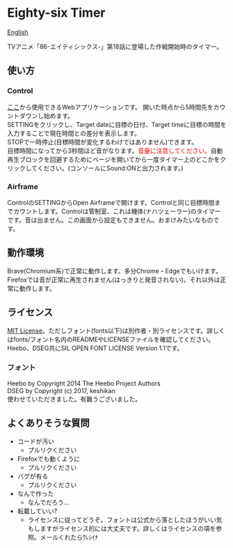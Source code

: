 # Eighty-six Timer
[English](README.md)

TVアニメ「86-エイティシックス-」第18話に登場した作戦開始時のタイマー。

## 使い方
### Control
[ここ](http://86t.noyciy.ga/)から使用できるWebアプリケーションです。
開いた時点から5時間先をカウントダウンし始めます。  
SETTINGをクリックし、Target dateに目標の日付、Target timeに目標の時間を入力することで現在時間との差分を表示します。  
STOPで一時停止(目標時間が変化するわけではありません)できます。  
目標時間になってから3秒間ほど音がなります。<span style="color: red;">音量に注意してください。</span>自動再生ブロックを回避するためにページを開いてから一度タイマー上のどこかをクリックしてください。(コンソールにSound:ONと出力されます。)  
### Airframe
ControlのSETTINGからOpen Airframeで開けます。Controlと同じ目標時間までカウントします。Controlは管制室、これは機体(ナハツェーラー)のタイマーです。音は出ません。この画面から設定もできません。おまけみたいなものです。

## 動作環境
Brave(Chromium系)で正常に動作します。多分Chrome・Edgeでもいけます。  
Firefoxでは音が正常に再生されません(はっきりと発音されない)。それ以外は正常に動作します。

## ライセンス
[MIT License](LICENSE.txt)。ただしフォント(fonts以下)は別作者・別ライセンスです。詳しくはfonts/フォント名内のREADMEやLICENSEファイルを確認してください。Heebo、DSEG共にSIL OPEN FONT LICENSE Version 1.1です。

### フォント
Heebo by Copyright 2014 The Heebo Project Authors  
DSEG by Copyright (c) 2017, keshikan  
使わせていただきました。有難うございました。

## よくありそうな質問
- コードが汚い
  - プルリクください
- Firefoxでも動くように
  - プルリクください
- バグが有る
  - プルリクください
- なんで作った
  - なんでだろう...
- 転載していい?
  - ライセンスに従ってどうぞ。フォントは公式から落としたほうがいい気もしますがライセンス的には大丈夫です。詳しくはライセンスの項を参照。メールくれたらｳﾚｼｲﾅ